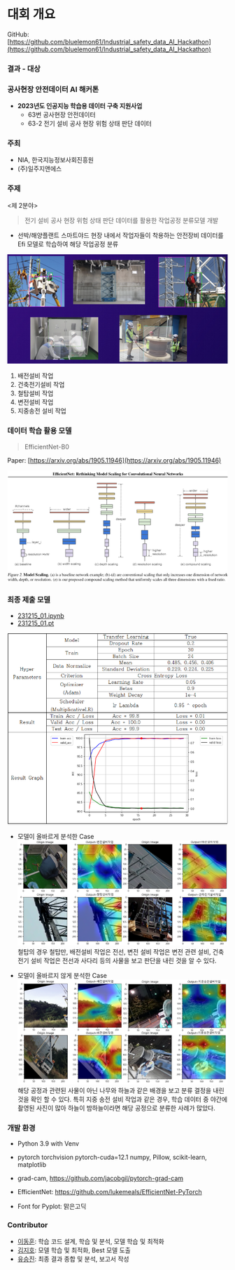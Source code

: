 # 대회 개요
GitHub: [https://github.com/bluelemon61/Industrial_safety_data_AI_Hackathon](https://github.com/bluelemon61/Industrial_safety_data_AI_Hackathon)

### 결과 - 대상

### 공사현장 안전데이터 AI 해커톤

- **2023년도 인공지능 학습용 데이터 구축 지원사업**
  - 63번 공사현장 안전데이터
  - 63-2 전기 설비 공사 현장 위험 상태 판단 데이터

### 주최
- NIA, 한국지능정보사회진흥원
- (주)일주지앤에스

### 주제
<제 2분야>
> 전기 설비 공사 현장 위험 상태 판단 데이터를 활용한 작업공정 분류모델 개발
- 선박/해양플랜트 스마트야드 현장 내에서 작업자들이 착용하는 안전장비 데이터를 Efi 모델로 학습하여 해당 작업공정 분류

![Data Sample](image.png)

1. 배전설비 작업
2. 건축전기설비 작업
3. 철탑설비 작업
4. 변전설비 작업
5. 지중송전 설비 작업

### 데이터 학습 활용 모델
> EfficientNet-B0

Paper: [https://arxiv.org/abs/1905.11946](https://arxiv.org/abs/1905.11946)

![EfficientNet](image-1.png)

### 최종 제출 모델
- [231215_01.ipynb](jiho/231215_01.ipynb)
- [231215_01.pt](jiho/231215_01.pt)

![Model](image-2.png)

- 모델이 올바르게 분석한 Case
![GradCam True](image-3.png)
철탑의 경우 철탑만, 배전설비 작업은 전선, 변전 설비 작업은 변전 관련 설비, 건축 전기 설비 작업은 전선과 사다리 등의 사물을 보고 판단을 내린 것을 알 수 있다.

- 모델이 올바르지 않게 분석한 Case
![GradCam False](image-4.png)
해당 공정과 관련된 사물이 아닌 나무와 하늘과 같은 배경을 보고 분류 결정을 내린 것을 확인 할 수 있다. 특히 지중 송전 설비 작업과 같은 경우, 학습 데이터 중 야간에 촬영된 사진이 많아 하늘이 밤하늘이라면 해당 공정으로 분류한 사례가 많았다.

### 개발 환경
- Python 3.9 with Venv
- pytorch torchvision pytorch-cuda=12.1 numpy, Pillow, scikit-learn, matplotlib
- grad-cam, https://github.com/jacobgil/pytorch-grad-cam
- EfficientNet:	
https://github.com/lukemeals/EfficientNet-PyTorch

- Font for Pyplot: 맑은고딕

### Contributor
- [이동훈](https://github.com/bluelemon61): 학습 코드 설계, 학습 및 분석, 모델 학습 및 최적화
- [김지호](https://github.com/jiho7407): 모델 학습 및 최적화, Best 모델 도출
- [유승진](https://github.com/starjrm00): 최종 결과 종합 및 분석, 보고서 작성